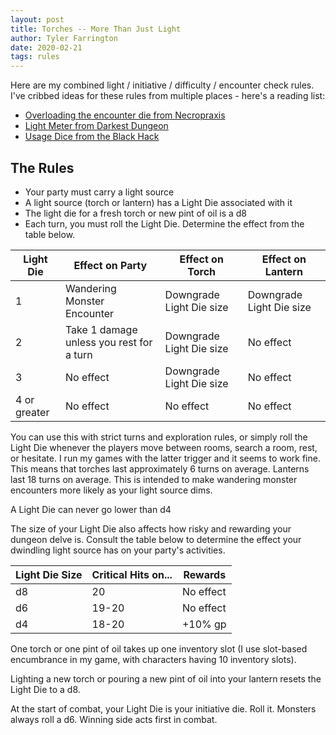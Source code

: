 ```yaml
---
layout: post
title: Torches -- More Than Just Light
author: Tyler Farrington
date: 2020-02-21
tags: rules
---
```


Here are my combined light / initiative / difficulty / encounter check rules. I've cribbed ideas for these rules from multiple places - here's a reading list:

- [Overloading the encounter die from Necropraxis](https://www.necropraxis.com/2014/02/03/overloading-the-encounter-die/)
- [Light Meter from Darkest Dungeon](https://darkestdungeon.gamepedia.com/Light_Meter)
- [Usage Dice from the Black Hack](https://the-black-hack.jehaisleprintemps.net/english/)

## The Rules

- Your party must carry a light source
- A light source (torch or lantern) has a Light Die associated with it
- The light die for a fresh torch or new pint of oil is a d8
- Each turn, you must roll the Light Die. Determine the effect from the table below.

|Light Die | Effect on Party| Effect on Torch| Effect on Lantern|
|---|---|---|---|
|1| Wandering Monster Encounter |Downgrade Light Die size |Downgrade Light Die size|
|2| Take 1 damage unless you rest for a turn| Downgrade Light Die size| No effect|
|3| No effect| Downgrade Light Die size| No effect|
|4 or greater| No effect| No effect| No effect|

You can use this with strict turns and exploration rules, or simply roll the Light Die whenever the players move between rooms, search a room, rest, or hesitate. I run my games with the latter trigger and it seems to work fine. This means that torches last approximately 6 turns on average. Lanterns last 18 turns on average. This is intended to make wandering monster encounters more likely as your light source dims.

A Light Die can never go lower than d4

The size of your Light Die also affects how risky and rewarding your dungeon delve is. Consult the table below to determine the effect your dwindling light source has on your party's activities.

|Light Die Size| Critical Hits on...| Rewards|
|---|---|---|
|d8| 20| No effect|
|d6| 19-20| No effect|
|d4| 18-20| +10% gp|

One torch or one pint of oil takes up one inventory slot (I use slot-based encumbrance in my game, with characters having 10 inventory slots).

Lighting a new torch or pouring a new pint of oil into your lantern resets the Light Die to a d8.

At the start of combat, your Light Die is your initiative die. Roll it. Monsters always roll a d6. Winning side acts first in combat.
